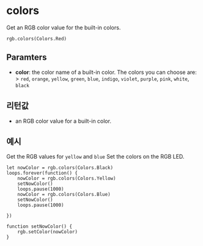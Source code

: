 # colors

Get an RGB color value for the built-in colors.

```sig
rgb.colors(Colors.Red)
```

## Paramters

* **color**: the color name of a built-in color. The colors you can choose are: > `red`, `orange`, `yellow`, `green`, `blue`, `indigo`, `violet`, `purple`, `pink`, `white`, `black`

## 리턴값

* an RGB color value for a built-in color.

## 예시

Get the RGB values for `yellow` and `blue` Set the colors on the RGB LED.

```blocks
let nowColor = rgb.colors(Colors.Black)
loops.forever(function() {
    nowColor = rgb.colors(Colors.Yellow)
    setNowColor()
    loops.pause(1000)
    nowColor = rgb.colors(Colors.Blue)
    setNowColor()
    loops.pause(1000)

})

function setNowColor() {
    rgb.setColor(nowColor)
}
```
